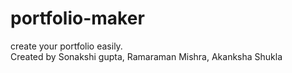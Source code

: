 # portfolio-maker
create your portfolio easily.
<br>
Created by Sonakshi gupta, Ramaraman Mishra, Akanksha Shukla
